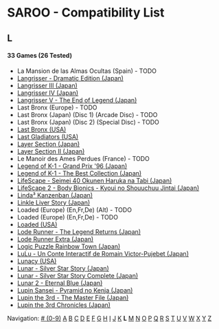 # SAROO - Compatibility List

## L

#### 33 Games (26 Tested)

- La Mansion de las Almas Ocultas (Spain) - TODO
- [Langrisser - Dramatic Edition (Japan)](../../../Regions/Retails/Japan/T-2507G/01/README.md)
- [Langrisser III (Japan)](../../../Regions/Retails/Japan/T-2502G/01/README.md)
- [Langrisser IV (Japan)](../../../Regions/Retails/Japan/T-2505G/01/README.md)
- [Langrisser V - The End of Legend (Japan)](../../../Regions/Retails/Japan/T-2509G/01/README.md)
- Last Bronx (Europe) - TODO
- Last Bronx (Japan) (Disc 1) (Arcade Disc) - TODO
- Last Bronx (Japan) (Disc 2) (Special Disc) - TODO
- [Last Bronx (USA)](../../../Regions/Retails/USA/MK-81078/01/README.md)
- [Last Gladiators (USA)](../../../Regions/Retails/USA/T-4804H/01/README.md)
- [Layer Section (Japan)](../../../Regions/Retails/Japan/T-1101G/01/README.md)
- [Layer Section II (Japan)](../../../Regions/Retails/Japan/T-26409G/01/README.md)
- Le Manoir des Ames Perdues (France) - TODO
- [Legend of K-1 - Grand Prix '96 (Japan)](../../../Regions/Retails/Japan/T-7503G/01/README.md)
- [Legend of K-1 - The Best Collection (Japan)](../../../Regions/Retails/Japan/T-7501G/01/README.md)
- [LifeScape - Seimei 40 Okunen Haruka na Tabi (Japan)](../../../Regions/Retails/Japan/T-26405G/01/README.md)
- [LifeScape 2 - Body Bionics - Kyoui no Shouuchuu Jintai (Japan)](../../../Regions/Retails/Japan/T-26411G/01/README.md)
- [Linda³ Kanzenban (Japan)](../../../Regions/Retails/Japan/T-2112G/01/README.md)
- [Linkle Liver Story (Japan)](../../../Regions/Retails/Japan/GS-9055/01/README.md)
- Loaded (Europe) (En,Fr,De) (Alt) - TODO
- Loaded (Europe) (En,Fr,De) - TODO
- [Loaded (USA)](../../../Regions/Retails/USA/T-12519H/01/README.md)
- [Lode Runner - The Legend Returns (Japan)](../../../Regions/Retails/Japan/T-25101G/01/README.md)
- [Lode Runner Extra (Japan)](../../../Regions/Retails/Japan/T-25103G/01/README.md)
- [Logic Puzzle Rainbow Town (Japan)](../../../Regions/Retails/Japan/T-4303G/01/README.md)
- [LuLu - Un Conte Interactif de Romain Victor-Pujebet (Japan)](../../../Regions/Retails/Japan/GS-9118/01/README.md)
- [Lunacy (USA)](../../../Regions/Retails/USA/T-14403H/01/README.md)
- [Lunar - Silver Star Story (Japan)](../../../Regions/Retails/Japan/T-27901G/01/README.md)
- [Lunar - Silver Star Story Complete (Japan)](../../../Regions/Retails/Japan/T-27904G/01/README.md)
- [Lunar 2 - Eternal Blue (Japan)](../../../Regions/Retails/Japan/T-27906G/01/README.md)
- [Lupin Sansei - Pyramid no Kenja (Japan)](../../../Regions/Retails/Japan/T-2004G/01/README.md)
- [Lupin the 3rd - The Master File (Japan)](../../../Regions/Retails/Japan/T-18801G/01/README.md)
- [Lupin the 3rd Chronicles (Japan)](../../../Regions/Retails/Japan/T-18804G/01/README.md)

Navigation:
[# (0-9)](./09.md) [A](./A.md) [B](./B.md) [C](./C.md) [D](./D.md) [E](./E.md) [F](./F.md) [G](./G.md) [H](./H.md) [I](./I.md) [J](./J.md) [K](./K.md) **L** [M](./M.md) [N](./N.md) [O](./O.md) [P](./P.md) [Q](./Q.md) [R](./R.md) [S](./S.md) [T](./T.md) [U](./U.md) [V](./V.md) [W](./W.md) [X](./X.md) [Y](./Y.md) [Z](./Z.md)
